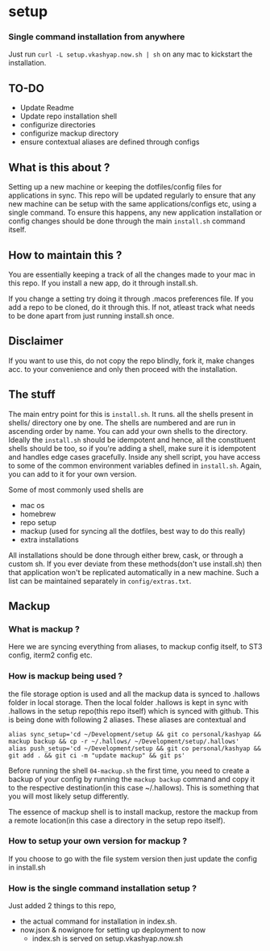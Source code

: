 # setup

### Single command installation from anywhere
Just run `curl -L setup.vkashyap.now.sh | sh`  on any mac to kickstart the installation.

## TO-DO
+ Update Readme
+ Update repo installation shell
+ configurize directories
+ configurize mackup directory
+ ensure contextual aliases are defined through configs

## What is this about ?
Setting up a new machine or keeping the dotfiles/config files for applications in sync. This repo will be updated regularly to ensure that any new machine can be setup with the same applications/configs etc, using a single command. To ensure this happens, any new application installation or config changes should be done through the main `install.sh` command itself.

## How to maintain this ?
You are essentially keeping a track of all the changes made to your mac in this repo. If you install a new app, do it through install.sh.

If you change a setting try doing it through .macos preferences file.
If you add a repo to be cloned, do it through this.
If not, atleast track what needs to be done apart from just running install.sh once.



## Disclaimer
If you want to use this, do not copy the repo blindly, fork it, make changes acc. to your convenience and only then proceed with the installation.

## The stuff
The main entry point for this is `install.sh`. It runs. all the shells present in shells/ directory one by one. The shells are numbered and are run in ascending order by name. You can add your own shells to the directory. Ideally the `install.sh` should be idempotent and hence, all the constituent shells should be too, so if you're adding a shell, make sure it is idempotent and handles edge cases gracefully. Inside any shell script, you have access to some of the common environment variables defined in `install.sh`. Again, you can add to it for your own version.

Some of most commonly used shells are
  + mac os
  + homebrew
  + repo setup
  + mackup (used for syncing all the dotfiles, best way to do this really)
  + extra installations

All installations should be done through either brew, cask, or through a custom sh.
If you ever deviate from these methods(don't use install.sh) then that application won't be replicated automatically in a new machine. Such a list can be maintained separately in `config/extras.txt`.

## Mackup
### What is mackup ?
Here we are syncing everything from aliases, to mackup config itself, to ST3 config, iterm2 config etc.
### How is mackup being used ?
the file storage option is used and all the mackup data is synced to .hallows folder in local storage.
Then the local folder .hallows is kept in sync with .hallows in the setup repo(this repo itself) which is synced with github. This is being done with following 2 aliases. These aliases are contextual and
```
alias sync_setup='cd ~/Development/setup && git co personal/kashyap && mackup backup && cp -r ~/.hallows/ ~/Development/setup/.hallows'
alias push_setup='cd ~/Development/setup && git co personal/kashyap && git add . && git ci -m "update mackup" && git ps'
```
Before running the shell `04-mackup.sh` the first time,  you need to create a backup of your config by running the `mackup backup` command and copy it to the respective destination(in this case ~/.hallows). This is something that you will most likely setup differently.

The essence of mackup shell is to install mackup, restore the mackup from a remote location(in this case a directory in the setup repo itself).
### How to setup your own version for mackup ?
If you choose to go with the file system version then just update the config in install.sh

### How is the single command installation setup ?
Just added 2 things to this repo,
+ the actual command for installation in index.sh.
+ now.json & nowignore for setting up deployment to now
  + index.sh is served on setup.vkashyap.now.sh